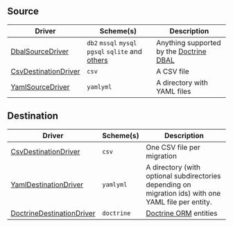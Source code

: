 Source
------
<table>
    <thead>
        <tr>
            <th>Driver</th>
            <th>Scheme(s)</th>
            <th>Description</th>
        </tr>
    </thead>
    <tbody>
        <tr>
            <td><a href="Source/DbalSourceDriver">DbalSourceDriver</a></td>
            <td>
                <code>db2</code>
                <code>mssql</code>
                <code>mysql</code>
                <code>pgsql</code>
                <code>sqlite</code>
                and <a href="https://www.doctrine-project.org/projects/doctrine-dbal/en/current/reference/configuration.html#connecting-using-a-url">others</a>
            </td>
            <td>Anything supported by the <a href="https://www.doctrine-project.org/projects/doctrine-dbal/en/current/reference/introduction.html#introduction">Doctrine DBAL</a>
        </tr>
        <tr>
            <td><a href="Source/CsvSourceDriver">CsvDestinationDriver</a></td>
            <td><code>csv</code></td>
            <td>A CSV file</td>
        </tr>
        <tr>
            <td><a href="Source/YamlSourceDriver">YamlSourceDriver</a></td>
            <td><code>yaml</code><code>yml</code></td>
            <td>A directory with YAML files</td>
        </tr>
    </tbody>
</table>

Destination
-----------
<table>
    <thead>
        <tr>
            <th>Driver</th>
            <th>Scheme(s)</th>
            <th>Description</th>
        </tr>
    </thead>
    <tbody>
        <tr>
            <td><a href="Destination/CsvDestinationDriver">CsvDestinationDriver</a></td>
            <td><code>csv</code></td>
            <td>One CSV file per migration</td>
        </tr>
        <tr>
            <td><a href="Destination/YamlDestinationDriver">YamlDestinationDriver</a></td>
            <td><code>yaml</code><code>yml</code></td>
            <td>A directory (with optional subdirectories depending on migration ids) with one YAML file per entity.</td>
        </tr>
        <tr>
            <td><a href="Destination/DoctrineDestinationDriver">DoctrineDestinationDriver</a></td>
            <td><code>doctrine</code></td>
            <td><a href="https://www.doctrine-project.org/projects/doctrine-orm/en/current/index.html">Doctrine ORM</a> entities</td>
        </tr>
    </tbody>
</table>
